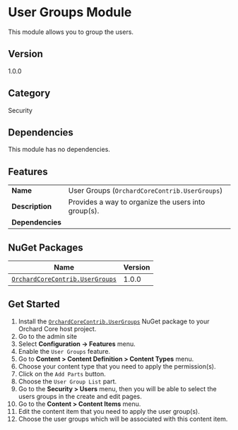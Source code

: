 # User Groups Module

This module allows you to group the users.

## Version

1.0.0

## Category

Security

## Dependencies

This module has no dependencies.

## Features

|                  |                                                                                            |
|------------------|------------------------------------------------------|
| **Name**         | User Groups (`OrchardCoreContrib.UserGroups`)        |
| **Description**  | Provides a way to organize the users into group(s).  |
| **Dependencies** |	                               					  |

## NuGet Packages

| Name																													| Version     |
|-----------------------------------------------------------------------------------------------------------------------|-------------|
| [`OrchardCoreContrib.UserGroups`](https://www.nuget.org/packages/OrchardCoreContrib.UserGroups/1.0.0) | 1.0.0       |

## Get Started

1. Install the [`OrchardCoreContrib.UserGroups`](https://www.nuget.org/packages/OrchardCoreContrib.UserGroups/) NuGet package to your Orchard Core host project.
2. Go to the admin site
3. Select **Configuration -> Features** menu.
4. Enable the `User Groups` feature.
5. Go to **Content > Content Definition > Content Types** menu.
6. Choose your content type that you need to apply the permission(s).
7. Click on the `Add Parts` button.
8. Choose the `User Group List` part.
9. Go to the **Security > Users** menu, then you will be able to select the users groups in the create and edit pages.
10. Go to the **Content > Content Items** menu.
11. Edit the content item that you need to apply the user group(s).
12. Choose the user groups which will be associated with this content item.
